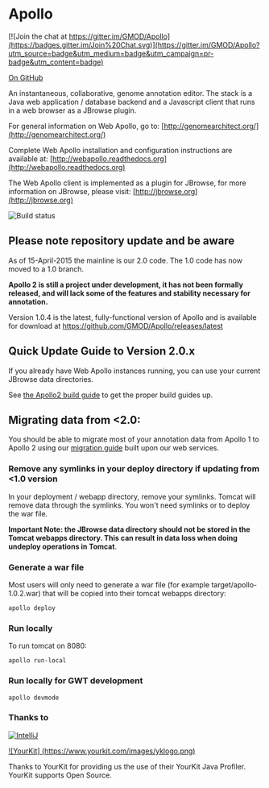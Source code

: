 Apollo
======

[![Join the chat at https://gitter.im/GMOD/Apollo](https://badges.gitter.im/Join%20Chat.svg)](https://gitter.im/GMOD/Apollo?utm_source=badge&utm_medium=badge&utm_campaign=pr-badge&utm_content=badge)

<a href="https://github.com/GMOD/Apollo/blob/master/README.md">On GitHub</a>

An instantaneous, collaborative, genome annotation editor.  The stack is a Java web application / database backend and a Javascript client that runs in a web browser as a JBrowse plugin.  

For general information on Web Apollo, go to: 
[http://genomearchitect.org/](http://genomearchitect.org/)

Complete Web Apollo installation and configuration instructions are available at:
[http://webapollo.readthedocs.org](http://webapollo.readthedocs.org)

The Web Apollo client is implemented as a plugin for JBrowse, for more information on JBrowse, please visit:
[http://jbrowse.org](http://jbrowse.org)

![Build status](https://travis-ci.org/GMOD/Apollo.svg?branch=master)

## Please note repository update and be aware
As of 15-April-2015 the mainline is our 2.0 code. The 1.0 code has now moved to a 1.0 branch.

**Apollo 2 is still a project under development, it has not been formally released, and will lack some of the features and stability necessary for annotation.**

Version 1.0.4 is the latest, fully-functional version of Apollo and is available for download at https://github.com/GMOD/Apollo/releases/latest

## Quick Update Guide to Version 2.0.x 

If you already have Web Apollo instances running, you can use your current JBrowse data directories.  

See [the Apollo2 build guide](docs/Apollo2Build.md) to get the proper build guides up.

## Migrating data from &lt;2.0:

You should be able to migrate most of your annotation data from Apollo 1 to Apollo 2 using our [migration guide](docs/Migration.md) built upon our web services.  

### Remove any symlinks in your deploy directory if updating from &lt;1.0 version
In your deployment / webapp directory, remove your symlinks.  Tomcat will remove data through the symlinks.  You won't need symlinks or to deploy the war file. 

**Important Note: the JBrowse data directory should not be stored in the Tomcat webapps directory. This can result in data loss when doing undeploy operations in Tomcat**.


### Generate a war file

Most users will only need to generate a war file (for example target/apollo-1.0.2.war) that will be copied into their tomcat webapps directory:

    apollo deploy 

### Run locally 

To run tomcat on 8080:

    apollo run-local
    
   
### Run locally for GWT development

    apollo devmode 
   

### Thanks to
[![IntelliJ](https://lh6.googleusercontent.com/--QIIJfKrjSk/UJJ6X-UohII/AAAAAAAAAVM/cOW7EjnH778/s800/banner_IDEA.png)](http://www.jetbrains.com/idea/index.html)

[![YourKit] (https://www.yourkit.com/images/yklogo.png)](https://www.yourkit.com/) 


Thanks to YourKit for providing us the use of their YourKit Java Profiler.  YourKit supports Open Source.
